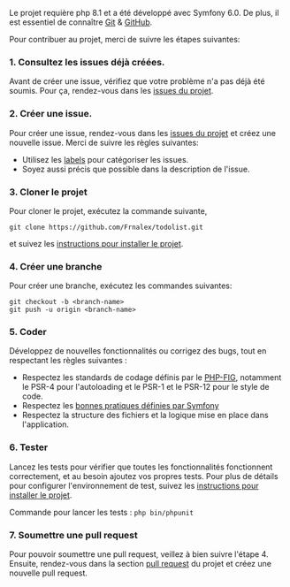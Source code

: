 Le projet requière php 8.1 et a été développé avec Symfony 6.0. De plus, il est essentiel de connaître [Git](https://git-scm.com/doc) & [GitHub](https://help.github.com/en).

Pour contribuer au projet, merci de suivre les étapes suivantes:

### 1. Consultez les issues déjà créées.

Avant de créer une issue, vérifiez que votre problème n'a pas déjà été soumis. Pour ça, rendez-vous dans les [issues du projet](https://github.com/Frnalex/todolist/issues).

### 2. Créer une issue.

Pour créer une issue, rendez-vous dans les [issues du projet](https://github.com/Frnalex/todolist/issues) et créez une nouvelle issue.
Merci de suivre les règles suivantes:

-   Utilisez les [labels](https://github.com/Frnalex/todolist/labels) pour catégoriser les issues.
-   Soyez aussi précis que possible dans la description de l'issue.

### 3. Cloner le projet

Pour cloner le projet, exécutez la commande suivante,

```text
git clone https://github.com/Frnalex/todolist.git
```

et suivez les [instructions pour installer le projet](https://github.com/Frnalex/todolist/blob/main/README.md).

### 4. Créer une branche

Pour créer une branche, exécutez les commandes suivantes:

```text
git checkout -b <branch-name>
git push -u origin <branch-name>
```

### 5. Coder

Développez de nouvelles fonctionnalités ou corrigez des bugs, tout en respectant les règles suivantes :

-   Respectez les standards de codage définis par le [PHP-FIG](https://www.php-fig.org), notamment le PSR-4 pour l'autoloading et le PSR-1 et le PSR-12 pour le style de code.
-   Respectez les [bonnes pratiques définies par Symfony](https://symfony.com/doc/current/best_practices.html)
-   Respectez la structure des fichiers et la logique mise en place dans l'application.

### 6. Tester

Lancez les tests pour vérifier que toutes les fonctionnalités fonctionnent correctement, et au besoin ajoutez vos propres tests.
Pour plus de détails pour configurer l'environnement de test, suivez les [instructions pour installer le projet](https://github.com/Frnalex/todolist/blob/main/README.md).

Commande pour lancer les tests : `php bin/phpunit`

### 7. Soumettre une pull request

Pour pouvoir soumettre une pull request, veillez à bien suivre l'étape 4.
Ensuite, rendez-vous dans la section [pull request](https://github.com/Frnalex/todolist/pulls) du projet et créez une nouvelle pull request.
